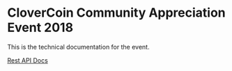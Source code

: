 # CloverCoin Community Appreciation Event 2018
This is the technical documentation for the event.

[Rest API Docs](/rest/)
